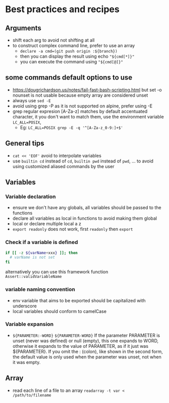 # Best practices and recipes

## Arguments

- shift each arg to avoid not shifting at all
- to construct complex command line, prefer to use an array
  - `declare -a cmd=(git push origin :${branch})`
  - then you can display the result using echo `"${cmd[*]}"`
  - you can execute the command using `"${cmd[@]}"`

## some commands default options to use

- <https://dougrichardson.us/notes/fail-fast-bash-scripting.html> but set -o
  nounset is not usable because empty array are considered unset
- always use `sed -E`
- avoid using grep -P as it is not supported on alpine, prefer using -E
- grep regular expresion [A-Za-z] matches by default accentuated character, it
  you don't want to match them, use the environment variable `LC_ALL=POSIX`,
  - Eg: `LC_ALL=POSIX grep -E -q '^[A-Za-z_0-9:]+$'`

## General tips

- `cat << 'EOF'` avoid to interpolate variables
- use `builtin cd` instead of `cd`, `builtin pwd` instead of `pwd`, ... to avoid
  using customized aliased commands by the user

## Variables

### Variable declaration

- ensure we don't have any globals, all variables should be passed to the
  functions
- declare all variables as local in functions to avoid making them global
- local or declare multiple local a z
- `export readonly` does not work, first `readonly` then `export`

### Check if a variable is defined

```bash
if [[ -z ${varName+xxx} ]]; then
  # varName is not set
fi
```

alternatively you can use this framework function `Assert::validVariableName`

### variable naming convention

- env variable that aims to be exported should be capitalized with underscore
- local variables should conform to camelCase

### Variable expansion

- `${PARAMETER:-WORD}` `${PARAMETER-WORD}` If the parameter PARAMETER is unset
  (never was defined) or null (empty), this one expands to WORD, otherwise it
  expands to the value of PARAMETER, as if it just was ${PARAMETER}. If you omit
  the : (colon), like shown in the second form, the default value is only used
  when the parameter was unset, not when it was empty.

## Array

- read each line of a file to an array `readarray -t var < /path/to/filename`
